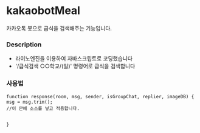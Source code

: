 # kakaobotMeal
카카오톡 봇으로 급식을 검색해주는 기능입니다.

### Description
- 라이노엔진을 이용하여 자바스크립트로 코딩했습니다
- '/급식검색 ○○학교/(일)' 명령어로 급식을 검색합니다


### 사용법
```
function response(room, msg, sender, isGroupChat, replier, imageDB) {
msg = msg.trim();
//이 안에 소스를 넣고 적용합니다.


}
```
